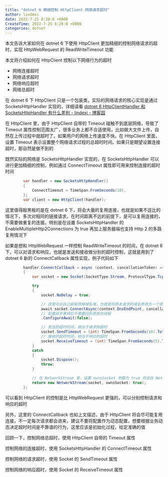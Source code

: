 ```yaml
---
title: "dotnet 6 精细控制 HttpClient 网络请求超时"
author: lindexi
date: 2022-7-25 8:28:0 +0800
CreateTime: 2022-7-25 8:28:0 +0800
categories: dotnet
---
```


本文告诉大家如何在 dotnet 6 下使用 HttpClient 更加精细的控制网络请求的超时，实现 HttpWebRequest 的 ReadWriteTimeout 功能

<!--more-->


<!-- 发布 -->
<!-- 博客 -->

本文将介绍如何在 HttpClient 控制以下网络行为的超时

- 网络连接超时
- 网络请求超时
- 网络响应超时
- 网络总超时

在 dotnet 6 下 HttpClient 只是一个包装类，实际的网络请求的核心实现是通过 SocketsHttpHandler 实现的，详细请看 [dotnet 6 HttpClientHandler 和 SocketsHttpHandler 有什么差别 - lindexi - 博客园](https://www.cnblogs.com/lindexi/p/16492703.html)

在 HttpClient 里，由于 HttpClient 自带的 Timeout 碰触不到底层网络，导致了 Timeout 属性控制范围太广，很多业务上都不合适使用，比如做大文件上传，自然在上传过程中就超时了，如果用户的网络上传速度不快。在 HttpClient 里面，设置 Timeout 表示设置整个网络请求过程的总超时时间。如果只是期望设置连接超时，那自然是做不到的

既然实际的网络是 SocketsHttpHandler 实现的，在 SocketsHttpHandler 可以进行更加精细的控制，例如通过 ConnectTimeout 属性即可用来控制连接的超时时间

```csharp
        var handler = new SocketsHttpHandler()
        {
            ConnectTimeout = TimeSpan.FromSeconds(10),
        };
        var client = new HttpClient(handler);
```

这里值得敲黑板的是在 dotnet 6 下，将会大量的复用连接，也就是如果不逗比的情况下，多次对相同的链接请求，在时间距离不远的前提下，是可以复用连接的，不需要做重复的连接。特别是在设置 SocketsHttpHandler 的 EnableMultipleHttp2Connections 为 true 再加上服务器端也支持 Http 2 的多路复用情况下

如果是想和 HttpWebRequest 一样控制 ReadWriteTimeout 的时间，在 dotnet 6 下，可以对请求和响应，也就是发送和接收做分别的超时控制，这就是用到了 dotnet 6 新的 ConnectCallback 属性实现，例子代码如下

```csharp
        handler.ConnectCallback = async (context, cancellationToken) =>
        {
            var socket = new Socket(SocketType.Stream, ProtocolType.Tcp);

            try
            {
                socket.NoDelay = true;

                // 这里可以自己偷偷改掉域名哦，也就是将原本请求的域名修改为一个奇怪的域名。这里偷偷改了，团队的其他伙伴可是很难调试出来的哦
                await socket.ConnectAsync(context.DnsEndPoint, cancellationToken)
                // 配置异步等待后不需要回到原来的线程
                .ConfigureAwait(false);

                // 发送的超时时间，相当于请求的超时
                socket.SendTimeout = (int) TimeSpan.FromSeconds(10).TotalMilliseconds;
                // 接收的超时时间，相当于响应的超时
                socket.ReceiveTimeout = (int) TimeSpan.FromSeconds(5).TotalMilliseconds;
            }
            catch
            {
                socket.Dispose();
                throw;
            }

            // 在 NetworkStream 里，设置 ownsSocket 参数为 true 将会在 NetworkStream 被释放的时候，自动释放 Socket 资源
            return new NetworkStream(socket, ownsSocket: true);
        };
```

可以看到 HttpClient 的控制是比 HttpWebRequest 更强的，可以分别控制请求和响应的超时

另外，这里的 ConnectCallback 也如上文描述，由于 HttpClient 将会尽可能复用连接，不一定每次请求都会进来，建议不要将配置作为动态配置，想要根据业务动态决定超时时间是不靠谱的行为，这里应该是初始化过程，给定准确的值



回顾一下，控制网络总超时，使用 HttpClient 自带的 Timeout 属性

控制网络的连接超时，使用 SocketsHttpHandler 的 ConnectTimeout 属性

控制网络的请求超时，使用 Socket 的 SendTimeout 属性

控制网络的响应超时，使用 Socket 的 ReceiveTimeout 属性
